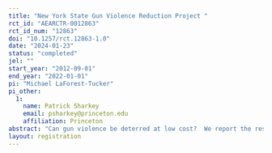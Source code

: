 ```yaml
---
title: "New York State Gun Violence Reduction Project "
rct_id: "AEARCTR-0012863"
rct_id_num: "12863"
doi: "10.1257/rct.12863-1.0"
date: "2024-01-23"
status: "completed"
jel: ""
start_year: "2012-09-01"
end_year: "2022-01-01"
pi: "Michael LaForest-Tucker"
pi_other:
  1:
    name: Patrick Sharkey
    email: psharkey@princeton.edu
    affiliation: Princeton
abstract: "Can gun violence be deterred at low cost?  We report the results of a randomized experiment of a messaging intervention which was designed to reduce gun violence among individuals under parole supervision with a prior violent felony conviction or firearm arrest.  The intervention consisted of a group meeting in which high-risk paroled individuals were notified of the sanction they would face upon reoffending while being offered community resources to support re-integration into the community. The program did not lead to a reduction in gun violence or create community spillover effects but did reduce parole violations by 15%.  "
layout: registration
---
```


